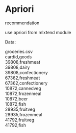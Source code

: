 # Apriori
recommendation

use apriori from mlxtend module


Data:  

groceries.csv  
cardid,goods  
39808,freshmeat  
39808,dairy  
39808,confectionery  
67362,freshmeat  
67362,confectionery  
10872,cannedveg  
10872,frozenmeal  
10872,beer  
10872,fish  
28935,fruitveg  
28935,frozenmeal  
41792,fruitveg  
41792,fish  
